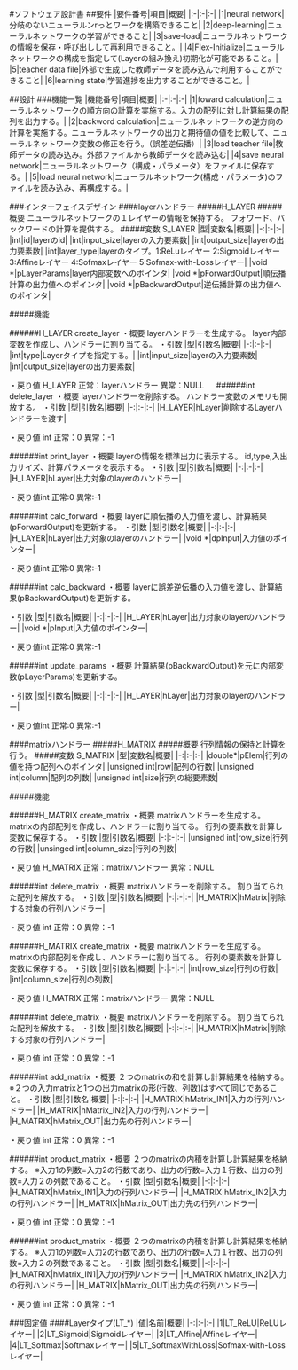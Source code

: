 #ソフトウェア設計書
##要件
|要件番号|項目|概要|
|:-|:-|:-|
|1|neural network|分岐のないニューラルンrっとワークを構築できること|
|2|deep-learning|ニューラルネットワークの学習ができること|
|3|save-load|ニューラルネットワークの情報を保存・呼び出しして再利用できること。|
|4|Flex-Initialize|ニューラルネットワークの構成を指定して(Layerの組み換え)初期化が可能であること。|
|5|teacher data file|外部で生成した教師データを読み込んで利用することができること|
|6|learning state|学習進捗を出力することができること。|

##設計
###機能一覧
|機能番号|項目|概要|
|:-|:-|:-|
|1|foward calculation|ニューラルネットワークの順方向の計算を実施する。入力の配列に対し計算結果の配列を出力する。|
|2|backword calculation|ニューラルネットワークの逆方向の計算を実施する。ニューラルネットワークの出力と期待値の値を比較して、ニューラルネットワーク変数の修正を行う。（誤差逆伝播）|
|3|load teacher file|教師データの読み込み。外部ファイルから教師データを読み込む|
|4|save neural network|ニューラルネットワーク（構成・パラメータ）をファイルに保存する。|
|5|load neural network|ニューラルネットワーク(構成・パラメータ)のファイルを読み込み、再構成する。|

###インターフェイスデザイン
####layerハンドラー
#####H_LAYER
#####概要
ニューラルネットワークの１レイヤーの情報を保持する。
フォワード、バックワードの計算を提供する。
#####変数 S_LAYER
|型|変数名|概要|
|-:|:-|:-|
|int|id|layerのid|
|int|input_size|layerの入力要素数|
|int|output_size|layerの出力要素数|
|int|layer_type|layerのタイプ。1:ReLuレイヤー 2:Sigmoidレイヤー 3:Affineレイヤー 4:Sofmaxレイヤー 5:Sofmax-with-Lossレイヤー|
|void *|pLayerParams|layer内部変数へのポインタ|
|void *|pForwardOutput|順伝播計算の出力値へのポインタ|
|void *|pBackwardOutput|逆伝播計算の出力値へのポインタ|



#####機能

######H_LAYER create_layer
・概要
layerハンドラーを生成する。
layer内部変数を作成し、ハンドラーに割り当てる。
・引数
|型|引数名|概要|
|-:|:-|:-|
|int|type|Layerタイプを指定する。|
|int|input_size|layerの入力要素数|
|int|output_size|layerの出力要素数|

・戻り値 H_LAYER
正常：layerハンドラー
異常：NULL
　
######int delete_layer
・概要
layerハンドラーを削除する。
ハンドラー変数のメモリも開放する。
・引数
|型|引数名|概要|
|-:|:-|:-|
|H_LAYER|hLayer|削除するLayerハンドラーを渡す|

・戻り値 int
正常：0
異常：-1

######int print_layer
・概要
layerの情報を標準出力に表示する。
id,type,入出力サイズ、計算パラメータを表示する。
・引数
|型|引数名|概要|
|-:|:-|:-|
|H_LAYER|hLayer|出力対象のlayerのハンドラー|

・戻り値int
正常:0
異常:-1

######int calc_forward
・概要
layerに順伝播の入力値を渡し、計算結果(pForwardOutput)を更新する。
・引数
|型|引数名|概要|
|-:|:-|:-|
|H_LAYER|hLayer|出力対象のlayerのハンドラー|
|void *|dpInput|入力値のポインター|

・戻り値int
正常:0
異常:-1


######int calc_backward
・概要
layerに誤差逆伝播の入力値を渡し、計算結果(pBackwardOutput)を更新する。

・引数
|型|引数名|概要|
|-:|:-|:-|
|H_LAYER|hLayer|出力対象のlayerのハンドラー|
|void *|pInput|入力値のポインター|

・戻り値int
正常:0
異常:-1

######int update_params
・概要
計算結果(pBackwardOutput)を元に内部変数(pLayerParams)を更新する。

・引数
|型|引数名|概要|
|-:|:-|:-|
|H_LAYER|hLayer|出力対象のlayerのハンドラー|

・戻り値int
正常:0
異常:-1

####matrixハンドラー
#####H_MATRIX
#####概要
行列情報の保持と計算を行う。
#####変数 S_MATRIX
|型|変数名|概要|
|-:|:-|:-|
|double*|pElem|行列の値を持つ配列へのポインタ|
|unsigned int|row|配列の行数|
|unsigned int|column|配列の列数|
|unsigned int|size|行列の総要素数|

#####機能

######H_MATRIX create_matrix
・概要
matrixハンドラーを生成する。
matrixの内部配列を作成し、ハンドラーに割り当てる。
行列の要素数を計算し変数に保存する。
・引数
|型|引数名|概要|
|-:|:-|:-|
|unsigned int|row_size|行列の行数|
|unsinged int|column_size|行列の列数|

・戻り値 H_MATRIX
正常：matrixハンドラー
異常：NULL

######int delete_matrix
・概要
matrixハンドラーを削除する。
割り当てられた配列を解放する。
・引数
|型|引数名|概要|
|-:|:-|:-|
|H_MATRIX|hMatrix|削除する対象の行列ハンドラー|

・戻り値 int
正常：0
異常：-1


######H_MATRIX create_matrix
・概要
matrixハンドラーを生成する。
matrixの内部配列を作成し、ハンドラーに割り当てる。
行列の要素数を計算し変数に保存する。
・引数
|型|引数名|概要|
|-:|:-|:-|
|int|row_size|行列の行数|
|int|column_size|行列の列数|

・戻り値 H_MATRIX
正常：matrixハンドラー
異常：NULL

######int delete_matrix
・概要
matrixハンドラーを削除する。
割り当てられた配列を解放する。
・引数
|型|引数名|概要|
|-:|:-|:-|
|H_MATRIX|hMatrix|削除する対象の行列ハンドラー|

・戻り値 int
正常：0
異常：-1

######int add_matrix
・概要
２つのmatrixの和を計算し計算結果を格納する。
※２つの入力matrixと1つの出力matrixの形(行数、列数)はすべて同じであること。
・引数
|型|引数名|概要|
|-:|:-|:-|
|H_MATRIX|hMatrix_IN1|入力の行列ハンドラー|
|H_MATRIX|hMatrix_IN2|入力の行列ハンドラー|
|H_MATRIX|hMatrix_OUT|出力先の行列ハンドラー|

・戻り値 int
正常：0
異常：-1

######int product_matrix
・概要
２つのmatrixの内積を計算し計算結果を格納する。
※入力1の列数=入力2の行数であり、出力の行数=入力１行数、出力の列数=入力２の列数であること。
・引数
|型|引数名|概要|
|-:|:-|:-|
|H_MATRIX|hMatrix_IN1|入力の行列ハンドラー|
|H_MATRIX|hMatrix_IN2|入力の行列ハンドラー|
|H_MATRIX|hMatrix_OUT|出力先の行列ハンドラー|

・戻り値 int
正常：0
異常：-1


######int product_matrix
・概要
２つのmatrixの内積を計算し計算結果を格納する。
※入力1の列数=入力2の行数であり、出力の行数=入力１行数、出力の列数=入力２の列数であること。
・引数
|型|引数名|概要|
|-:|:-|:-|
|H_MATRIX|hMatrix_IN1|入力の行列ハンドラー|
|H_MATRIX|hMatrix_IN2|入力の行列ハンドラー|
|H_MATRIX|hMatrix_OUT|出力先の行列ハンドラー|

・戻り値 int
正常：0
異常：-1


###固定値
####Layerタイプ(LT_*)
|値|名前|概要|
|-:|:-|:-|
|1|LT_ReLU|ReLUレイヤー|
|2|LT_Sigmoid|Sigmoidレイヤー|
|3|LT_Affine|Affineレイヤー|
|4|LT_Softmax|Softmaxレイヤー|
|5|LT_SoftmaxWithLoss|Sofmax-with-Lossレイヤー|


